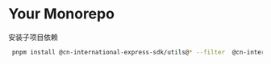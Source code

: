 # Your Monorepo

安装子项目依赖

```bash
 pnpm install @cn-international-express-sdk/utils@* --filter  @cn-international-express-sdk/santai
```
